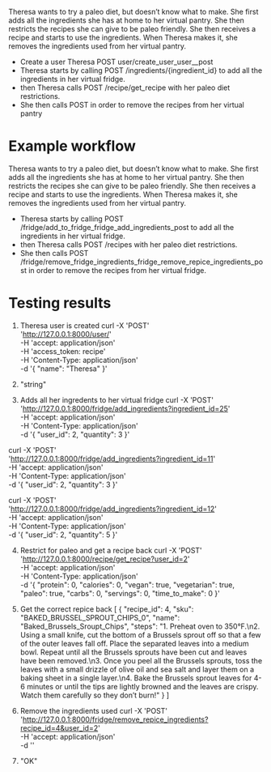 Theresa wants to try a paleo diet, but doesn’t know what to make. She first adds all the ingredients she has at home to her virtual pantry. She then restricts the recipes she can give to be paleo friendly. She then receives a recipe and starts to use the ingredients. When Theresa makes it, she removes the ingredients used from her virtual pantry.

- Create a user Theresa POST user/create_user_user__post
- Theresa starts by calling POST /ingredients/{ingredient_id} to add all the ingredients in her virtual fridge.
- then Theresa calls POST /recipe/get_recipe with her paleo diet restrictions.
- She then calls POST  in order to remove the recipes from her virtual pantry

# Example workflow
Theresa wants to try a paleo diet, but doesn’t know what to make. She first adds all the ingredients she has at home to her virtual pantry. She then restricts the recipes she can give to be paleo friendly. She then receives a recipe and starts to use the ingredients. When Theresa makes it, she removes the ingredients used from her virtual pantry.
- Theresa starts by calling POST /fridge/add_to_fridge_fridge_add_ingredients_post to add all the ingredients in her virtual fridge.
- then Theresa calls POST /recipes with her paleo diet restrictions.
- She then calls POST /fridge/remove_fridge_ingredients_fridge_remove_repice_ingredients_post in order to remove the recipes from her virtual fridge.

# Testing results
1. Theresa user is created 
curl -X 'POST' \
  'http://127.0.0.1:8000/user/' \
  -H 'accept: application/json' \
  -H 'access_token: recipe' \
  -H 'Content-Type: application/json' \
  -d '{
  "name": "Theresa"
}'

2. "string"

3. Adds all her ingredents to her virtual fridge
curl -X 'POST' \
  'http://127.0.0.1:8000/fridge/add_ingredients?ingredient_id=25' \
  -H 'accept: application/json' \
  -H 'Content-Type: application/json' \
  -d '{
  "user_id": 2,
  "quantity": 3
}'

curl -X 'POST' \
  'http://127.0.0.1:8000/fridge/add_ingredients?ingredient_id=11' \
  -H 'accept: application/json' \
  -H 'Content-Type: application/json' \
  -d '{
  "user_id": 2,
  "quantity": 3
}'

curl -X 'POST' \
  'http://127.0.0.1:8000/fridge/add_ingredients?ingredient_id=12' \
  -H 'accept: application/json' \
  -H 'Content-Type: application/json' \
  -d '{
  "user_id": 2,
  "quantity": 5
}'

4. Restrict for paleo and get a recipe back
curl -X 'POST' \
  'http://127.0.0.1:8000/recipe/get_recipe?user_id=2' \
  -H 'accept: application/json' \
  -H 'Content-Type: application/json' \
  -d '{
  "protein": 0,
  "calories": 0,
  "vegan": true,
  "vegetarian": true,
  "paleo": true,
  "carbs": 0,
  "servings": 0,
  "time_to_make": 0
}'

5. Get the correct repice back
[
  {
    "recipe_id": 4,
    "sku": "BAKED_BRUSSEL_SPROUT_CHIPS_0",
    "name": "Baked_Brussels_Sroupt_Chips",
    "steps": "1. Preheat oven to 350°F.\n2. Using a small knife, cut the bottom of a Brussels sprout off so that a few of the outer leaves fall off. Place the separated leaves into a medium bowl. Repeat until all the Brussels sprouts have been cut and leaves have been removed.\n3. Once you peel all the Brussels sprouts, toss the leaves with a small drizzle of olive oil and sea salt and layer them on a baking sheet in a single layer.\n4. Bake the Brussels sprout leaves for 4-6 minutes or until the tips are lightly browned and the leaves are crispy. Watch them carefully so they don’t burn!"
  }
]

6. Remove the ingredients used
curl -X 'POST' \
  'http://127.0.0.1:8000/fridge/remove_repice_ingredients?recipe_id=4&user_id=2' \
  -H 'accept: application/json' \
  -d ''

7. "OK"

